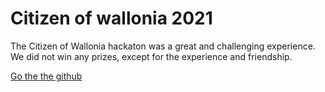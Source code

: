 # Citizen of wallonia 2021
The Citizen of Wallonia hackaton was a great and challenging experience.
We did not win any prizes, except for the experience and friendship.

[Go the the github](https://github.com/Freyaln/Becode-training-exercices/tree/main/Hackaton%20Citizen%20of%20Wallonia/Hackaton)




